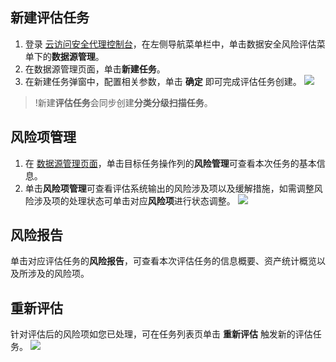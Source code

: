 
## 新建评估任务
1. 登录 [云访问安全代理控制台](https://console.cloud.tencent.com/casb)，在左侧导航菜单栏中，单击数据安全风险评估菜单下的**数据源管理**。
2. 在数据源管理页面，单击**新建任务**。
3. 在新建任务弹窗中，配置相关参数，单击 **确定** 即可完成评估任务创建。
![](https://qcloudimg.tencent-cloud.cn/raw/58637a6a57da9f99b83cec5d0b7a1478.png)
>!新建**评估任务**会同步创建**分类分级扫描任务**。

## 风险项管理
1. 在 [数据源管理页面]()，单击目标任务操作列的**风险管理**可查看本次任务的基本信息。
2. 单击**风险项管理**可查看评估系统输出的风险涉及项以及缓解措施，如需调整风险涉及项的处理状态可单击对应**风险项**进行状态调整。
![](https://qcloudimg.tencent-cloud.cn/raw/035ee7cb66a5e9e8f6297f333dadc7f8.png)

## 风险报告
单击对应评估任务的**风险报告**，可查看本次评估任务的信息概要、资产统计概览以及所涉及的风险项。

## 重新评估
针对评估后的风险项如您已处理，可在任务列表页单击 **重新评估** 触发新的评估任务。
![](https://qcloudimg.tencent-cloud.cn/raw/fcbd1b0d5cb88299dfb4139471ae91a1.png)
